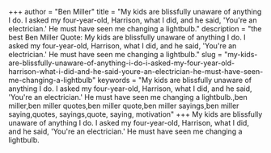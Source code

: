 +++
author = "Ben Miller"
title = "My kids are blissfully unaware of anything I do. I asked my four-year-old, Harrison, what I did, and he said, 'You're an electrician.' He must have seen me changing a lightbulb."
description = "the best Ben Miller Quote: My kids are blissfully unaware of anything I do. I asked my four-year-old, Harrison, what I did, and he said, 'You're an electrician.' He must have seen me changing a lightbulb."
slug = "my-kids-are-blissfully-unaware-of-anything-i-do-i-asked-my-four-year-old-harrison-what-i-did-and-he-said-youre-an-electrician-he-must-have-seen-me-changing-a-lightbulb"
keywords = "My kids are blissfully unaware of anything I do. I asked my four-year-old, Harrison, what I did, and he said, 'You're an electrician.' He must have seen me changing a lightbulb.,ben miller,ben miller quotes,ben miller quote,ben miller sayings,ben miller saying,quotes, sayings,quote, saying, motivation"
+++
My kids are blissfully unaware of anything I do. I asked my four-year-old, Harrison, what I did, and he said, 'You're an electrician.' He must have seen me changing a lightbulb.
